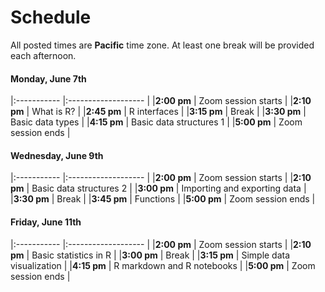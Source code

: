 # Schedule

All posted times are **Pacific** time zone. At least one break will be provided each afternoon.

#### Monday, June 7th

|:----------- |:------------------- |
|**2:00 pm**  | Zoom session starts |
|**2:10 pm**  | What is R? |
|**2:45 pm**  | R interfaces |
|**3:15 pm**  | Break |
|**3:30 pm**  | Basic data types |
|**4:15 pm**  | Basic data structures 1 |
|**5:00 pm** | Zoom session ends |

#### Wednesday, June 9th

|:----------- |:------------------- |
|**2:00 pm**  | Zoom session starts |
|**2:10 pm**  | Basic data structures 2 |
|**3:00 pm**  | Importing and exporting data |
|**3:30 pm**  | Break |
|**3:45 pm**  | Functions |
|**5:00 pm** | Zoom session ends |

#### Friday, June 11th

|:----------- |:------------------- |
|**2:00 pm**  | Zoom session starts |
|**2:10 pm**  | Basic statistics in R |
|**3:00 pm**  | Break |
|**3:15 pm**  | Simple data visualization |
|**4:15 pm**  | R markdown and R notebooks |
|**5:00 pm** | Zoom session ends |
